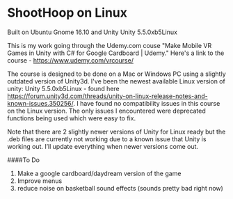 # ShootHoop on Linux

Built on Ubuntu Gnome 16.10 and Unity Unity 5.5.0xb5Linux 

This is my work going through the Udemy.com couse "Make Mobile VR Games in Unity with C#  for Google Cardboard | Udemy."
Here's a link to the course - https://www.udemy.com/vrcourse/

The course is designed to be done on a Mac or Windows PC using a slightly outdated version of Unity3d.  I've been the newest available Linux version of unity: Unity 5.5.0xb5Linux - found here https://forum.unity3d.com/threads/unity-on-linux-release-notes-and-known-issues.350256/.  I have found no compatibility issues in this course on the Linux version.  The only issues I encountered were deprecated functions being used which were easy to fix.

Note that there are 2 slightly newer versions of Unity for Linux ready but the .deb files are currently not working due to a known issue that Unity is working out.  I’ll update everything when newer versions come out.

####To Do
1. Make a google cardboard/daydream version of the game
2. Improve menus
3. reduce noise on basketball sound effects (sounds pretty bad right now)
